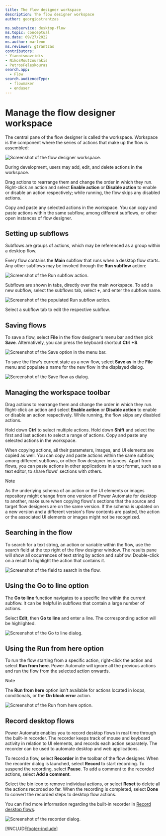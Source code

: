 ```yaml
---
title: The flow designer workspace
description: The flow designer workspace
author: georgiostrantzas

ms.subservice: desktop-flow
ms.topic: conceptual
ms.date: 09/27/2022
ms.author: marleon
ms.reviewer: gtrantzas
contributors:
- Yiannismavridis
- NikosMoutzourakis
- PetrosFeleskouras
search.app: 
  - Flow
search.audienceType: 
  - flowmaker
  - enduser
---
```


# Manage the flow designer workspace

The central pane of the flow designer is called the workspace. Workspace is the component where the series of actions that make up the flow is assembled:

![Screenshot of the flow designer workspace.](./media/designer-workspace/flow-designer-workspace.png)

During development, users may add, edit, and delete actions in the workspace.

Drag actions to rearrange them and change the order in which they run. Right-click an action and select **Enable action** or **Disable action** to enable or disable an action respectively; while running, the flow skips any disabled actions.

Copy and paste any selected actions in the workspace. You can copy and paste actions within the same subflow, among different subflows, or other open instances of flow designer.

## Setting up subflows

Subflows are groups of actions, which may be referenced as a group within a desktop flow.

Every flow contains the **Main** subflow that runs when a desktop flow starts. Any other subflows may be invoked through the **Run subflow** action:

![Screenshot of the Run subflow action.](./media/setting-subflows/run-subflow-action.png)

Subflows are shown in tabs, directly over the main workspace. To add a new subflow, select the subflows tab, select **+**, and enter the subflow name.

![Screenshot of the populated Run subflow action.](./media/setting-subflows/add-new-subflow.png)

Select a subflow tab to edit the respective subflow.

## Saving flows

To save a flow, select **File** in the flow designer's menu bar and then pick **Save**. Alternatively, you can press the keyboard shortcut **Ctrl +S**.

![Screenshot of the Save option in the menu bar.](./media/saving-flows/save-flow.png)

To save the flow's current state as a new flow, select **Save as** in the **File** menu and populate a name for the new flow in the displayed dialog.

![Screenshot of the Save flow as dialog.](./media/saving-flows/save-flow-as-dialog.png)

## Managing the workspace toolbar

Drag actions to rearrange them and change the order in which they run. Right-click an action and select **Enable action** or **Disable action** to enable or disable an action respectively. While running, the flow skips any disabled actions.

Hold down **Ctrl** to select multiple actions. Hold down **Shift** and select the first and last actions to select a range of actions. Copy and paste any selected actions in the workspace.

When copying actions, all their parameters, images, and UI elements are copied as well. You can copy and paste actions within the same subflow, among different subflows, or other flow designer instances. Apart from flows, you can paste actions in other applications in a text format, such as a text editor, to share flows' sections with others.

> [!NOTE]
> As the underlying schema of an action or the UI elements or images repository might change from one version of Power Automate for desktop to another, make sure when copying flows's sections that the source and target flow designers are on the same version. If the schema is updated on a new version and a different version's flow contents are pasted, the action or the associated UI elements or images might not be recognized.

## Searching in the flow

To search for a text string, an action or variable within the flow, use the search field at the top right of the flow designer window. The results pane will show all occurrences of text string by action and subflow. Double-click on a result to highlight the action that contains it.

![Screenshot of the field to search in the flow.](media/searching-flow/search.png)

## Using the Go to line option

The **Go to line** function navigates to a specific line within the current subflow. It can be helpful in subflows that contain a large number of actions.

Select **Edit**, then **Go to line** and enter a line. The corresponding action will be highlighted.

![Screenshot of the Go to line dialog.](media/using-line-option/go-to-line.png)

## Using the Run from here option

To run the flow starting from a specific action, right-click the action and select **Run from here**. Power Automate will  ignore all the previous actions and run the flow from the selected action onwards.

> [!NOTE]
> The **Run from here** option isn't available for actions located in loops, conditionals, or the **On block error** action.

![Screenshot of the Run from here option.](media/run-stop-pause/run-from-here.png)

## Record desktop flows

Power Automate enables you to record desktop flows in real time through the built-in recorder. The recorder keeps track of mouse and keyboard activity in relation to UI elements, and records each action separately. The recorder can be used to automate desktop and web applications.

To record a flow, select **Recorder** in the toolbar of the flow designer. When the recorder dialog is launched, select **Record** to start recording. To suspend the recording, select **Pause**. To add a comment to the recorded actions, select **Add a comment**.

Select the bin icon to remove individual actions, or select **Reset** to delete all the actions recorded so far. When the recording is completed, select **Done** to convert the recorded steps to desktop flow actions.

You can find more information regarding the built-in recorder in [Record desktop flows](recording-flow.md).

![Screenshot of the recorder dialog.](media/making-use-recorders/recorder.png)

[!INCLUDE[footer-include](../includes/footer-banner.md)]
